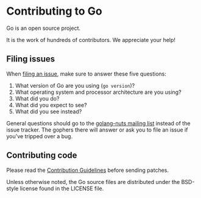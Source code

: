# Contributing to Go

Go is an open source project.

It is the work of hundreds of contributors. We appreciate your help!

## Filing issues

When [filing an issue](https://golang.org/issue/new), make sure to answer these
five questions:

1.  What version of Go are you using (`go version`)?
2.  What operating system and processor architecture are you using?
3.  What did you do?
4.  What did you expect to see?
5.  What did you see instead?

General questions should go to the
[golang-nuts mailing list](https://groups.google.com/group/golang-nuts) instead
of the issue tracker. The gophers there will answer or ask you to file an issue
if you've tripped over a bug.

## Contributing code

Please read the
[Contribution Guidelines](https://golang.org/doc/contribute.html) before sending
patches.

Unless otherwise noted, the Go source files are distributed under the BSD-style
license found in the LICENSE file.
